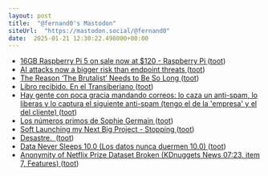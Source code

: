 ```yaml
---
layout: post
title:  "@fernand0's Mastodon"
siteUrl:  "https://mastodon.social/@fernand0"
date:  2025-01-21 12:30:22.498000+00:00
---
```

*  [16GB Raspberry Pi 5 on sale now at $120 - Raspberry Pi ](https://www.raspberrypi.com/news/16gb-raspberry-pi-5-on-sale-now-at-120) ([toot](https://mastodon.social/@fernand0/113866350427114471))
*  [AI attacks now a bigger risk than endpoint threats ](https://www.scworld.com/news/ai-attacks-now-a-bigger-risk-than-endpoint-threat) ([toot](https://mastodon.social/@fernand0/113866073052015723))
*  [The Reason ‘The Brutalist’ Needs to Be So Long ](https://www.theatlantic.com/culture/archive/2025/01/the-brutalist-review/681273/?taid=6781a2edd0833a00016d777) ([toot](https://mastodon.social/@fernand0/113865944754258489))
*  [Libro recibido. En el Transiberiano ](https://fotografiasenmovimiento.wordpress.com/2025/01/21/libro-recibido-en-el-transiberiano) ([toot](https://mastodon.social/@fernand0/113865923948761185))
*  [Hay gente con poca gracia mandando correos: lo caza un anti-spam, lo liberas y lo captura el siguiente anti-spam (tengo el de la &#39;empresa&#39; y el del cliente) ](https://mastodon.social/@fernand0/113865467019979187) ([toot](https://mastodon.social/@fernand0/113865467019979187))
*  [Los números primos de Sophie Germain ](https://blog.agirregabiria.net/2025/01/los-numeros-primos-de-sophie-germain.htm) ([toot](https://mastodon.social/@fernand0/113864646222174625))
*  [Soft Launching my Next Big Project - Stopping ](https://shkspr.mobi/blog/2024/12/soft-launching-my-next-big-project-stopping) ([toot](https://mastodon.social/@fernand0/113863930616989738))
*  [Desastre.  ](https://avecesunafoto.wordpress.com/2025/01/20/desastre) ([toot](https://mastodon.social/@fernand0/113862140764869155))
*  [Data Never Sleeps 10.0 (Los datos nunca duermen 10.0) ](https://www.domo.com/es/data-never-sleep) ([toot](https://mastodon.social/@fernand0/113862052974259924))
*  [Anonymity of Netflix Prize Dataset Broken (KDnuggets News 07:23, item 7, Features) ](https://www.kdnuggets.com/news/2007/n23/7i.htm) ([toot](https://mastodon.social/@fernand0/113861888738255816))
